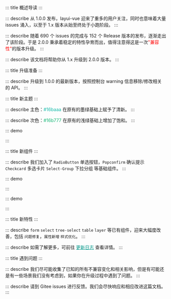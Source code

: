 ::: title 概述导读
:::

::: describe 从 1.0.0 发布，layui-vue 迎来了重多的用户关注，同时也意味着大量 issues 涌入，以至于 1.x 版本从始至终处于小跑阶段。
:::

::: describe 随着 690 个 issues 的完成与 152 个 Release 版本的发布，逐渐走出了该阶段。于是 2.0.0 秉承着稳定的特性孕育而出，值得注意得这是一次<span style="color:red">"兼容性"</span>的版本升级。
:::

::: describe 该文档将帮助你从 1.x 升级到 2.0.0 版本。
:::

::: title 升级准备
:::

::: describe 升级到 1.0.0 的最新版本，按照控制台 warning 信息移除/修改相关的 API。
:::

::: title 新主题
:::

::: describe 主色：<span style="color:#16baaa;">#16baaa</span> 在原有的墨绿基础上赋予了清新。
:::

::: describe 次色：<span style="color:#16b777;">#16b777</span> 在原有的浅绿基础上增加了饱和。
:::

::: demo

<template>
    <ul class="layui-row layui-col-space15">
        <li class="layui-col-sm6">
            <div style="background-color: #16baaa;padding:10px;color:whitesmoke;padding:30px;border-radius:2px;">
                <p>#16baaa</p>
                <p tips="">主色调</p>
            </div>
        </li>
        <li class="layui-col-sm6">
            <div style="background-color: #16b777;padding:10px;color:whitesmoke;padding:30px;border-radius:2px;">
                <p>#16b777</p>
                <p tips="">次色调</p>
            </div>
        </li>
    </ul>
</template>

<script setup>
import { ref } from 'vue';
</script>

:::

::: title 新组件
:::

::: describe 我们加入了 `RadioButton` 单选按钮，`Popconfirm` 确认提示 `Checkcard` 多选卡片 `Select-Group` 下拉分组 等基础组件。
:::

::: demo

<template>
    <lay-space>
        <lay-radio-group name="action" v-model="selected" @change="change">
            <lay-radio-button value="1">写作</lay-radio-button>
            <lay-radio-button value="2">画画</lay-radio-button>
            <lay-radio-button value="3">运动</lay-radio-button>
        </lay-radio-group>
        <lay-select v-model="value" placeholder="Please select">
            <template  v-for="option in options">
                <lay-select-option-group :label="option.label">
                    <template v-for="children in option.children">
                        <lay-select-option :value="children.value" :label="children.label"></lay-select-option>
                    </template>
                </lay-select-option-group>
            </template>
        </lay-select>
        <lay-popconfirm content="不知江月待何人,但见长江送流水。" :is-dark="false">
            <lay-button type="primary">Popconfirm</lay-button>
        </lay-popconfirm>
    </lay-space>
</template>

<script setup>
import { ref } from 'vue'

const selected = ref("1");

const value = ref(null);
    
const change = function( current ) {
    console.log("当前值:" + current)
}

const options = ref([
    {
        label: "分组",
        children: [
            {
                label: "运动",
                value: 0
            },
            {
                label: "编码",
                value: 1
            },
            {
                label: "运动",
                value: 2
            }
        ]
    },
    {
        label: "分组",
        children: [
            {
                label: "运动",
                value: 3
            },
            {
                label: "编码",
                value: 4
            },
            {
                label: "运动",
                value: 5
            }
        ]
    }
]);
</script>

:::

::: demo

<template>
  <lay-checkcard-group v-model="checked" @change="groupChange">
    <lay-checkcard
      value="1"
      avatar="http://www.layui-vue.com/assets/logo-png.a3bc5caf.png"
      title="标题"
      description="选择一个由流程编排提供的典型用户案例，可以从中学习到流程编排很多设计理念。">
  </lay-checkcard>
   <lay-checkcard
      value="4"
      avatar="http://www.layui-vue.com/assets/logo-png.a3bc5caf.png"
      title="标题"
      description="选择一个由流程编排提供的典型用户案例，可以从中学习到流程编排很多设计理念。">
  </lay-checkcard>
  <lay-checkcard
      disabled
      avatar="http://www.layui-vue.com/assets/logo-png.a3bc5caf.png"
      title="标题"
      description="选择一个由流程编排提供的典型用户案例，可以从中学习到流程编排很多设计理念。">
  </lay-checkcard>
  </lay-checkcard-group>
</template>

<script>
import { ref } from 'vue'

export default {
  setup() {
    const checked = ref(['1', '2', '3'])

    const groupChange = (val) => {
      console.log(val, 2232)
    }
    return {
      checked,
      groupChange
    }
  }
}
</script>

:::

::: title 新特性
:::

::: describe `form` `select` `tree-select` `table` `layer` 等已有组件，迎来大幅度改善，包括 `问题修复`，`属性新增` `样式优化`。
:::

::: describe 如需了解更多，可前往 <a style="color:#009688;" href="http://www.layui-vue.com/zh-CN/guide/changelog">更新日志</a> 查看详情。
:::

::: title 遇到问题
:::

::: describe 我们尽可能收集了已知的所有不兼容变化和相关影响，但是有可能还是有一些场景我们没有考虑到，如果你在升级过程中遇到了问题。
:::

::: describe 请到 Gitee issues 进行反馈。我们会尽快响应和相应改进这篇文档。
:::